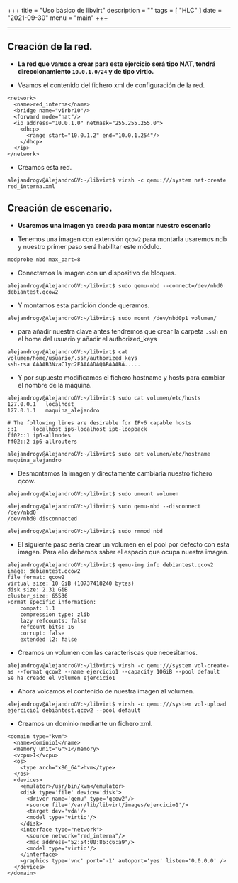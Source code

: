 +++
title = "Uso básico de libvirt"
description = ""
tags = [
    "HLC"
]
date = "2021-09-30"
menu = "main"
+++

---

## Creación de la red.

* **La red que vamos a crear para este ejercicio será tipo NAT, tendrá direccionamiento `10.0.1.0/24` y de tipo virtio.**

* Veamos el contenido del fichero xml de configuración de la red.

~~~
<network>
  <name>red_interna</name>
  <bridge name="virbr10"/>
  <forward mode="nat"/>
  <ip address="10.0.1.0" netmask="255.255.255.0">
    <dhcp>
      <range start="10.0.1.2" end="10.0.1.254"/>
    </dhcp>
  </ip>
</network>
~~~

* Creamos esta red.

~~~
alejandrogv@AlejandroGV:~/libvirt$ virsh -c qemu:///system net-create red_interna.xml
~~~

## Creación de escenario.

* **Usaremos una imagen ya creada para montar nuestro escenario**

* Tenemos una imagen con extensión `qcow2` para montarla usaremos ndb y nuestro primer paso será habilitar este módulo.

~~~
modprobe nbd max_part=8
~~~

* Conectamos la imagen con un dispositivo de bloques.

~~~
alejandrogv@AlejandroGV:~/libvirt$ sudo qemu-nbd --connect=/dev/nbd0 debiantest.qcow2
~~~

* Y montamos esta partición donde queramos.

~~~
alejandrogv@AlejandroGV:~/libvirt$ sudo mount /dev/nbd0p1 volumen/
~~~

* para añadir nuestra clave antes tendremos que crear la carpeta `.ssh` en el home del usuario y añadir el authorized_keys

~~~
alejandrogv@AlejandroGV:~/libvirt$ cat volumen/home/usuario/.ssh/authorized_keys
ssh-rsa AAAAB3NzaC1yc2EAAAADAQABAAABA.....
~~~

* Y por supuesto modificamos el fichero hostname y hosts para cambiar el nombre de la máquina.

~~~
alejandrogv@AlejandroGV:~/libvirt$ sudo cat volumen/etc/hosts
127.0.0.1	localhost
127.0.1.1	maquina_alejandro

# The following lines are desirable for IPv6 capable hosts
::1     localhost ip6-localhost ip6-loopback
ff02::1 ip6-allnodes
ff02::2 ip6-allrouters

alejandrogv@AlejandroGV:~/libvirt$ sudo cat volumen/etc/hostname 
maquina_alejandro
~~~

* Desmontamos la imagen y directamente cambiaría nuestro fichero qcow.

~~~
alejandrogv@AlejandroGV:~/libvirt$ sudo umount volumen

alejandrogv@AlejandroGV:~/libvirt$ sudo qemu-nbd --disconnect /dev/nbd0
/dev/nbd0 disconnected

alejandrogv@AlejandroGV:~/libvirt$ sudo rmmod nbd
~~~

* El siguiente paso sería crear un volumen en el pool por defecto con esta imagen. Para ello debemos saber el espacio que ocupa nuestra imagen.

~~~
alejandrogv@AlejandroGV:~/libvirt$ qemu-img info debiantest.qcow2 
image: debiantest.qcow2
file format: qcow2
virtual size: 10 GiB (10737418240 bytes)
disk size: 2.31 GiB
cluster_size: 65536
Format specific information:
    compat: 1.1
    compression type: zlib
    lazy refcounts: false
    refcount bits: 16
    corrupt: false
    extended l2: false
~~~

* Creamos un volumen con las caracteriscas que necesitamos.

~~~
alejandrogv@AlejandroGV:~/libvirt$ virsh -c qemu:///system vol-create-as --format qcow2 --name ejercicio1 --capacity 10GiB --pool default
Se ha creado el volumen ejercicio1
~~~

* Ahora volcamos el contenido de nuestra imagen al volumen.

~~~
alejandrogv@AlejandroGV:~/libvirt$ virsh -c qemu:///system vol-upload ejercicio1 debiantest.qcow2 --pool default
~~~

* Creamos un dominio mediante un fichero xml.

~~~
<domain type="kvm">
  <name>dominio1</name>
  <memory unit="G">1</memory>
  <vcpu>1</vcpu>
  <os>
    <type arch="x86_64">hvm</type>
  </os>
  <devices>
    <emulator>/usr/bin/kvm</emulator>
    <disk type='file' device='disk'>
      <driver name='qemu' type='qcow2'/>
      <source file='/var/lib/libvirt/images/ejercicio1'/>
      <target dev='vda'/>
      <model type='virtio'/>
    </disk>
    <interface type="network">
      <source network="red_interna"/>
      <mac address="52:54:00:86:c6:a9"/>
      <model type='virtio'/>
    </interface>
    <graphics type='vnc' port='-1' autoport='yes' listen='0.0.0.0' />
  </devices>
</domain>
~~~